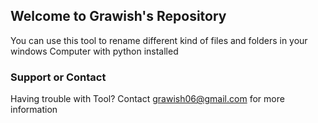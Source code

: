 ## Welcome to Grawish's Repository

You can use this tool to rename different kind of files and folders in your windows Computer with python installed

### Support or Contact

Having trouble with Tool? Contact grawish06@gmail.com for more information
